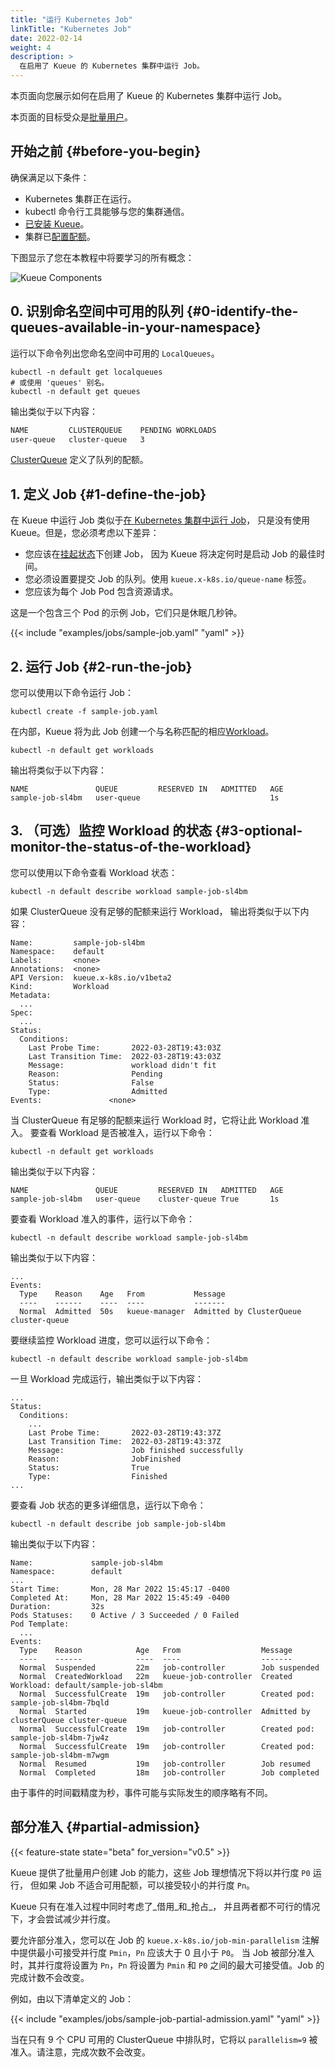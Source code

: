 ```yaml
---
title: "运行 Kubernetes Job"
linkTitle: "Kubernetes Job"
date: 2022-02-14
weight: 4
description: >
  在启用了 Kueue 的 Kubernetes 集群中运行 Job。
---
```


本页面向您展示如何在启用了 Kueue 的 Kubernetes 集群中运行 Job。

本页面的目标受众是[批量用户](/docs/tasks#batch-user)。

## 开始之前 {#before-you-begin}

确保满足以下条件：

- Kubernetes 集群正在运行。
- kubectl 命令行工具能够与您的集群通信。
- [已安装 Kueue](/zh-CN/docs/installation)。
- 集群已[配置配额](/zh-CN/docs/tasks/manage/administer_cluster_quotas)。

下图显示了您在本教程中将要学习的所有概念：

![Kueue Components](/images/queueing-components.svg)

## 0. 识别命名空间中可用的队列 {#0-identify-the-queues-available-in-your-namespace}

运行以下命令列出您命名空间中可用的 `LocalQueues`。

```shell
kubectl -n default get localqueues
# 或使用 'queues' 别名。
kubectl -n default get queues
```

输出类似于以下内容：

```bash
NAME         CLUSTERQUEUE    PENDING WORKLOADS
user-queue   cluster-queue   3
```

[ClusterQueue](/zh-CN/docs/concepts/cluster_queue) 定义了队列的配额。

## 1. 定义 Job {#1-define-the-job}

在 Kueue 中运行 Job 类似于[在 Kubernetes 集群中运行 Job](https://kubernetes.io/docs/tasks/job/)，
只是没有使用 Kueue。但是，您必须考虑以下差异：

- 您应该在[挂起状态](https://kubernetes.io/docs/concepts/workloads/controllers/job/#suspending-a-job)下创建 Job，
  因为 Kueue 将决定何时是启动 Job 的最佳时间。
- 您必须设置要提交 Job 的队列。使用
 `kueue.x-k8s.io/queue-name` 标签。
- 您应该为每个 Job Pod 包含资源请求。

这是一个包含三个 Pod 的示例 Job，它们只是休眠几秒钟。

{{< include "examples/jobs/sample-job.yaml" "yaml" >}}

## 2. 运行 Job {#2-run-the-job}

您可以使用以下命令运行 Job：

```shell
kubectl create -f sample-job.yaml
```

在内部，Kueue 将为此 Job 创建一个与名称匹配的相应[Workload](/zh-CN/docs/concepts/workload)。

```shell
kubectl -n default get workloads
```

输出将类似于以下内容：

```shell
NAME               QUEUE         RESERVED IN   ADMITTED   AGE
sample-job-sl4bm   user-queue                             1s
```

## 3. （可选）监控 Workload 的状态 {#3-optional-monitor-the-status-of-the-workload}

您可以使用以下命令查看 Workload 状态：

```shell
kubectl -n default describe workload sample-job-sl4bm
```

如果 ClusterQueue 没有足够的配额来运行 Workload，
输出将类似于以下内容：

```shell
Name:         sample-job-sl4bm
Namespace:    default
Labels:       <none>
Annotations:  <none>
API Version:  kueue.x-k8s.io/v1beta2
Kind:         Workload
Metadata:
  ...
Spec:
  ...
Status:
  Conditions:
    Last Probe Time:       2022-03-28T19:43:03Z
    Last Transition Time:  2022-03-28T19:43:03Z
    Message:               workload didn't fit
    Reason:                Pending
    Status:                False
    Type:                  Admitted
Events:               <none>
```

当 ClusterQueue 有足够的配额来运行 Workload 时，它将让此 Workload 准入。
要查看 Workload 是否被准入，运行以下命令：

```shell
kubectl -n default get workloads
```

输出类似于以下内容：

```shell
NAME               QUEUE         RESERVED IN   ADMITTED   AGE
sample-job-sl4bm   user-queue    cluster-queue True       1s
```

要查看 Workload 准入的事件，运行以下命令：

```shell
kubectl -n default describe workload sample-job-sl4bm
```

输出类似于以下内容：

```shell
...
Events:
  Type    Reason    Age   From           Message
  ----    ------    ----  ----           -------
  Normal  Admitted  50s   kueue-manager  Admitted by ClusterQueue cluster-queue
```

要继续监控 Workload 进度，您可以运行以下命令：

```shell
kubectl -n default describe workload sample-job-sl4bm
```

一旦 Workload 完成运行，输出类似于以下内容：

```shell
...
Status:
  Conditions:
    ...
    Last Probe Time:       2022-03-28T19:43:37Z                                                                                                                      
    Last Transition Time:  2022-03-28T19:43:37Z                                                                                                                      
    Message:               Job finished successfully                                                                                                                 
    Reason:                JobFinished                                                                                                                               
    Status:                True                                                                                                                                      
    Type:                  Finished
...
```

要查看 Job 状态的更多详细信息，运行以下命令：

```shell
kubectl -n default describe job sample-job-sl4bm
```

输出类似于以下内容：

```shell
Name:             sample-job-sl4bm
Namespace:        default
...
Start Time:       Mon, 28 Mar 2022 15:45:17 -0400
Completed At:     Mon, 28 Mar 2022 15:45:49 -0400
Duration:         32s
Pods Statuses:    0 Active / 3 Succeeded / 0 Failed
Pod Template:
  ...
Events:
  Type    Reason            Age   From                  Message
  ----    ------            ----  ----                  -------
  Normal  Suspended         22m   job-controller        Job suspended
  Normal  CreatedWorkload   22m   kueue-job-controller  Created Workload: default/sample-job-sl4bm
  Normal  SuccessfulCreate  19m   job-controller        Created pod: sample-job-sl4bm-7bqld
  Normal  Started           19m   kueue-job-controller  Admitted by clusterQueue cluster-queue
  Normal  SuccessfulCreate  19m   job-controller        Created pod: sample-job-sl4bm-7jw4z
  Normal  SuccessfulCreate  19m   job-controller        Created pod: sample-job-sl4bm-m7wgm
  Normal  Resumed           19m   job-controller        Job resumed
  Normal  Completed         18m   job-controller        Job completed
```

由于事件的时间戳精度为秒，事件可能与实际发生的顺序略有不同。

## 部分准入 {#partial-admission}

{{< feature-state state="beta" for_version="v0.5" >}}

Kueue 提供了批量用户创建 Job 的能力，这些 Job 理想情况下将以并行度 `P0` 运行，
但如果 Job 不适合可用配额，可以接受较小的并行度 `Pn`。

Kueue 只有在准入过程中同时考虑了_借用_和_抢占_，
并且两者都不可行的情况下，才会尝试减少并行度。

要允许部分准入，您可以在 Job 的 `kueue.x-k8s.io/job-min-parallelism`
注解中提供最小可接受并行度 `Pmin`，`Pn` 应该大于 0 且小于 `P0`。
当 Job 被部分准入时，其并行度将设置为 `Pn`，`Pn` 将设置为 `Pmin` 和 `P0`
之间的最大可接受值。Job 的完成计数不会改变。

例如，由以下清单定义的 Job：

{{< include "examples/jobs/sample-job-partial-admission.yaml" "yaml" >}}

当在只有 9 个 CPU 可用的 ClusterQueue 中排队时，它将以 `parallelism=9`
被准入。请注意，完成次数不会改变。
